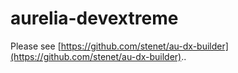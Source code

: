 # aurelia-devextreme

Please see [https://github.com/stenet/au-dx-builder](https://github.com/stenet/au-dx-builder)..
